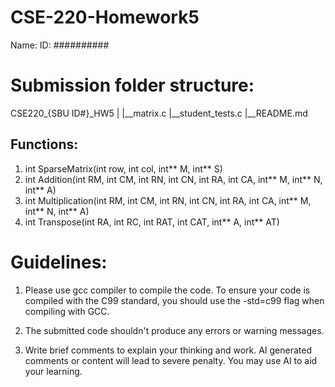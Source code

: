 # CSE-220-Homework5
Name: 
ID: ##########

# Submission folder structure:


CSE220_{SBU ID#}_HW5
|
|__matrix.c
|__student_tests.c
|__README.md

## Functions:
1. int SparseMatrix(int row, int col, int** M, int** S)
2. int Addition(int RM, int CM, int RN, int CN, int RA, int CA, int** M, int** N, int** A)
3. int Multiplication(int RM, int CM, int RN, int CN, int RA, int CA, int** M, int** N, int** A)
4. int Transpose(int RA, int RC, int RAT, int CAT, int** A, int** AT)


# Guidelines:

1. Please use gcc compiler to compile the code. To ensure your code is compiled with the C99 standard, you should use the -std=c99 flag when compiling with GCC.

2. The submitted code shouldn't produce any errors or warning messages.

3. Write brief comments to explain your thinking and work. AI generated comments or content will lead to severe penalty. You may use AI to aid your learning.

